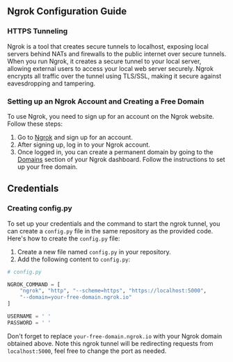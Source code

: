 ## Ngrok Configuration Guide

### HTTPS Tunneling

Ngrok is a tool that creates secure tunnels to localhost, exposing local servers behind NATs and firewalls to the public internet over secure tunnels. When you run Ngrok, it creates a secure tunnel to your local server, allowing external users to access your local web server securely. Ngrok encrypts all traffic over the tunnel using TLS/SSL, making it secure against eavesdropping and tampering.

### Setting up an Ngrok Account and Creating a Free Domain

To use Ngrok, you need to sign up for an account on the Ngrok website. Follow these steps:

1. Go to [Ngrok](https://ngrok.com/) and sign up for an account.
2. After signing up, log in to your Ngrok account.
3. Once logged in, you can create a permanent domain by going to the [Domains](https://dashboard.ngrok.com/domains) section of your Ngrok dashboard. Follow the instructions to set up your free domain.

## Credentials

### Creating config.py

To set up your credentials and the command to start the ngrok tunnel, you can create a `config.py` file in the same repository as the provided code. Here's how to create the `config.py` file:

1. Create a new file named `config.py` in your repository.
2. Add the following content to `config.py`:

```python
# config.py

NGROK_COMMAND = [
    "ngrok", "http", "--scheme=https", "https://localhost:5000",
    "--domain=your-free-domain.ngrok.io"
]

USERNAME = ' '
PASSWORD = ' '
```

Don't forget to replace `your-free-domain.ngrok.io` with your Ngrok domain obtained above. Note this ngrok tunnel will be redirecting requests from `localhost:5000`, feel free to change the port as needed.

